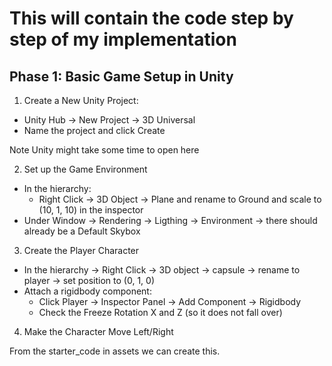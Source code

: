 # This will contain the code step by step of my implementation

## Phase 1: Basic Game Setup in Unity

1) Create a New Unity Project:
- Unity Hub -> New Project -> 3D Universal
- Name the project and click Create

Note Unity might take some time to open here

2) Set up the Game Environment
- In the hierarchy:
  - Right Click -> 3D Object -> Plane and rename to Ground and scale to (10, 1, 10) in the inspector
- Under Window -> Rendering -> Ligthing -> Environment -> there should already be a Default Skybox

3) Create the Player Character
- In the hierarchy -> Right Click -> 3D object -> capsule -> rename to player -> set position to (0, 1, 0)
- Attach a rigidbody component:
  - Click Player -> Inspector Panel -> Add Component -> Rigidbody
  - Check the Freeze Rotation X and Z (so it does not fall over)
 
4) Make the Character Move Left/Right

From the starter_code in assets we can create this.
